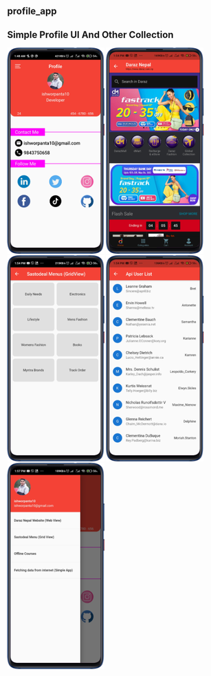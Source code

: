 ## profile_app

## Simple Profile UI And Other Collection

<img height="480px" src="screenshots/home.png" >   <img height="480px" src="screenshots/inapp_web_view.png" > 
<img height="480px" src="screenshots/grid_view.png" >   <img height="480px" src="screenshots/fetch.png" > 
<img height="480px" src="screenshots/drawer.png" >  
